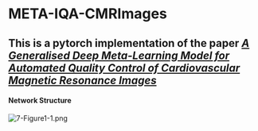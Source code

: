 # META-IQA-CMRImages
## This is a pytorch implementation of the paper *[A Generalised Deep Meta-Learning Model for Automated Quality Control of Cardiovascular Magnetic Resonance Images](https://arxiv.org/ftp/arxiv/papers/2303/2303.13324.pdf)*

#### Network Structure


![7-Figure1-1.png](https://d3i71xaburhd42.cloudfront.net/80200cfc6f00a95835a4c3fbaef28b0774b5c6da/7-Figure1-1.png)